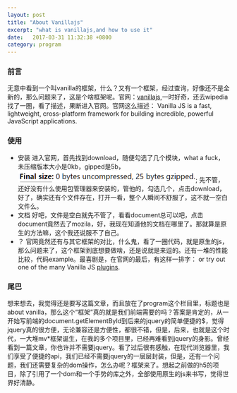 ```yaml
---
layout: post
title: "About Vanillajs"
excerpt: "what is vanillajs,and how to use it"
date:   2017-03-31 11:32:38 +0800
category: program
---
```


### 前言
无意中看到一个叫vanilla的框架，什么？又有一个框架，经过查询，好像还不是全新的，那么问题来了，这是个啥框架呢。官网：[vanillajs](http://vanilla-js.com/),一时好奇，还去wipedia找了一圈，看了描述，果断进入官网。官网这么描述：
    Vanilla JS is a fast, lightweight, cross-platform framework for building incredible, powerful JavaScript applications.

### 使用

+ 安装
进入官网，首先找到download，随便勾选了几个模块，what a fuck，未压缩版本大小是0kb，gipped是5b，![vanillals](/assets/img/vanilla.png);
先不管，还好没有什么使用包管理器来安装的，管他的，勾选几个，点击download，好了，确实还有个文件存在，打开一看，整个人瞬间不舒服了，这不就一空白文件么。
+ 文档
好吧，文件是空白就先不管了，看看document总可以吧，点击document竟然去了mozila，好，我现在知道他的文档在哪里了。那就算是原生的方法嘛，这个我还说服不了自己。
+ ？
官网竟然还有与其它框架的对比，什么鬼，看了一圈代码，就是原生的js，那么问题来了，这个框架到底想要做啥，还是说就是来逗的。还有一堆的性能比较，代码example。最喜剧是，在官网的最后，有这样一排字：
    or try out one of the many Vanilla JS [plugins](http://en.wikipedia.org/wiki/Comparison_of_JavaScript_frameworks).
### 尾巴
想来想去，我觉得还是要写这篇文章，而且放在了program这个栏目里，标题也是about vanilla，那么这个“框架”真的就是我们前端需要的吗？答案是肯定的，从一开始写前端的document.getElementById到后来的jquery的简单便捷的$，觉得jquery真的很方便，无论兼容还是方便性，都很不错，但是，后来，也就是这个时代，一大堆mv*框架诞生，在我的多个项目里，已经再难看到jquery的身影。曾经看到一篇文章，你也许并不需要jquery。看了过后很有感触，在现代浏览器里，我们享受了便捷的api，我们已经不需要jquery的一层层封装，但是，还有一个问题，我们还需要复杂的dom操作，怎么办呢？框架来了。想起之前做的h5的项目，除了引用了一个dom和一个手势的库之外，全部使用原生的js来书写，觉得世界好清静。
